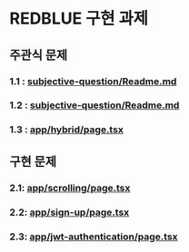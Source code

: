 # REDBLUE 구현 과제

## 주관식 문제

### 1.1 : [subjective-question/Readme.md](subjective-question/README.md)

### 1.2 : [subjective-question/Readme.md](subjective-question/README.md)

### 1.3 : [app/hybrid/page.tsx](app/hybrid/page.tsx)

## 구현 문제

### 2.1: [app/scrolling/page.tsx](app/scrolling/page.tsx)

### 2.2: [app/sign-up/page.tsx](app/sign-up/page.tsx)

### 2.3: [app/jwt-authentication/page.tsx](app/jwt-authentication/page.tsx)
